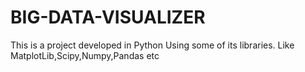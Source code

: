 # BIG-DATA-VISUALIZER
This is a project developed in Python Using some of its libraries. Like MatplotLib,Scipy,Numpy,Pandas etc
